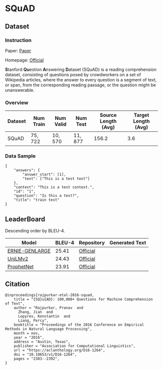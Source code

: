 # SQuAD

## Dataset

### Instruction

Paper: [Paper](https://aclanthology.org/D16-1264.pdf)

Homepage: [Official](https://rajpurkar.github.io/SQuAD-explorer/)

**S**tanford **Qu**estion **A**nswering **D**ataset (SQuAD) is a reading comprehension dataset, consisting of questions posed by crowdworkers on a set of Wikipedia articles, where the answer to every question is a segment of text, or span, from the corresponding reading passage, or the question might be unanswerable.

### Overview

| Dataset | Num Train | Num Valid | Num Test | Source Length (Avg) | Target Length (Avg) |
| ------- | --------- | --------- | -------- | ------------------- | ------------------- |
| SQuAD   | $75,722$  | $10,570$  | $11,877$ | $156.2$             | $3.6$               |

### Data Sample

```
{
    "answers": {
        "answer_start": [1],
        "text": ["This is a test text"]
    },
    "context": "This is a test context.",
    "id": "1",
    "question": "Is this a test?",
    "title": "train test"
}
```

## LeaderBoard

Descending order by BLEU-4.

| Model                                                     | BLEU-4  | Repository                                          | Generated Text |
| --------------------------------------------------------- | ------- | --------------------------------------------------- | -------------- |
| [ ERNIE-GENLARGE](https://arxiv.org/pdf/2001.11314v3.pdf) | $25.41$ | [Official](https://github.com/PaddlePaddle/ERNIE)   |                |
| [UniLMv2](https://arxiv.org/pdf/2002.12804v1.pdf)         | $24.43$ | [Official](https://github.com/microsoft/unilm)      |                |
| [ProphetNet](https://arxiv.org/pdf/2001.04063v3.pdf)      | $23.91$ | [Official](https://github.com/microsoft/ProphetNet) |                |

## Citation

```
@inproceedings{rajpurkar-etal-2016-squad,
    title = "{SQ}u{AD}: 100,000+ Questions for Machine Comprehension of Text",
    author = "Rajpurkar, Pranav  and
      Zhang, Jian  and
      Lopyrev, Konstantin  and
      Liang, Percy",
    booktitle = "Proceedings of the 2016 Conference on Empirical Methods in Natural Language Processing",
    month = nov,
    year = "2016",
    address = "Austin, Texas",
    publisher = "Association for Computational Linguistics",
    url = "https://aclanthology.org/D16-1264",
    doi = "10.18653/v1/D16-1264",
    pages = "2383--2392",
}
```

 